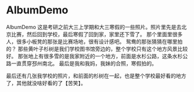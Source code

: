 # AlbumDemo
AlbumDemo
这是考研之前大三上学期和大三寒假的一些照片。照片里先是去北京比赛，然后回到学校，最后寒假了回到家，家里还下雪了。
那个里面里很多人，很多小板凳的那张是比赛场地，很有设计感吧。
鸳鸯的那张猜猜在哪里拍的？
那些黄叶子杉树是我们学校图书馆旁边的，整个学校只有这个地方风景比较好。
那张地上有很多雪的是我家附近的一个地方，前面是水杉公路，这条水杉公路一直贯穿邳州南北。
最后是我和我妈，我妹的合照，寒假拍的。

最后还有几张我学校的照片，和前面的杉树在一起，也是整个学校最好看的地方了，其他就没啥好看的了【苦笑】。